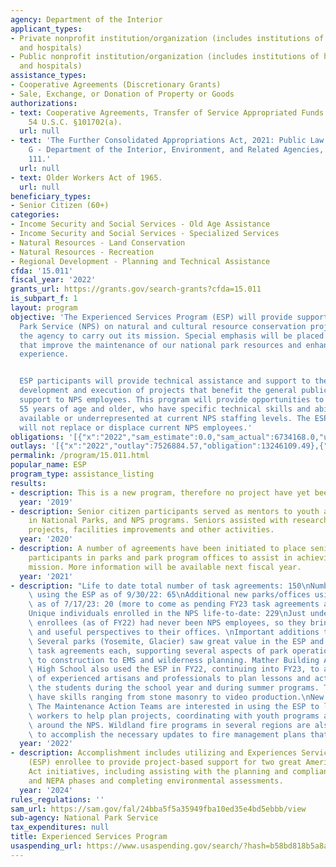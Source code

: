```yaml
---
agency: Department of the Interior
applicant_types:
- Private nonprofit institution/organization (includes institutions of higher education
  and hospitals)
- Public nonprofit institution/organization (includes institutions of higher education
  and hospitals)
assistance_types:
- Cooperative Agreements (Discretionary Grants)
- Sale, Exchange, or Donation of Property or Goods
authorizations:
- text: Cooperative Agreements, Transfer of Service Appropriated Funds U.S.C. &sect;
    54 U.S.C. §101702(a).
  url: null
- text: 'The Further Consolidated Appropriations Act, 2021: Public Law 116-260, Division
    G - Department of the Interior, Environment, and Related Agencies, Title I. Section
    111.'
  url: null
- text: Older Workers Act of 1965.
  url: null
beneficiary_types:
- Senior Citizen (60+)
categories:
- Income Security and Social Services - Old Age Assistance
- Income Security and Social Services - Specialized Services
- Natural Resources - Land Conservation
- Natural Resources - Recreation
- Regional Development - Planning and Technical Assistance
cfda: '15.011'
fiscal_year: '2022'
grants_url: https://grants.gov/search-grants?cfda=15.011
is_subpart_f: 1
layout: program
objective: 'The Experienced Services Program (ESP) will provide support to the National
  Park Service (NPS) on natural and cultural resource conservation projects that enable
  the agency to carry out its mission. Special emphasis will be placed on projects
  that improve the maintenance of our national park resources and enhance the visitor
  experience.


  ESP participants will provide technical assistance and support to the NPS in the
  development and execution of projects that benefit the general public and provide
  support to NPS employees. This program will provide opportunities to qualified individuals
  55 years of age and older, who have specific technical skills and abilities not
  available or underrepresented at current NPS staffing levels. The ESP participants
  will not replace or displace current NPS employees.'
obligations: '[{"x":"2022","sam_estimate":0.0,"sam_actual":6734168.0,"usa_spending_actual":7539097.83},{"x":"2023","sam_estimate":0.0,"sam_actual":9576197.0,"usa_spending_actual":9576197.11},{"x":"2024","sam_estimate":5938205.0,"sam_actual":0.0,"usa_spending_actual":10042906.76}]'
outlays: '[{"x":"2022","outlay":7526884.57,"obligation":13246109.49},{"x":"2023","outlay":3748669.88,"obligation":7167945.79},{"x":"2024","outlay":872036.48,"obligation":6097436.0}]'
permalink: /program/15.011.html
popular_name: ESP
program_type: assistance_listing
results:
- description: This is a new program, therefore no project have yet been undertaken.
  year: '2019'
- description: Senior citizen participants served as mentors to youth and others working
    in National Parks, and NPS programs. Seniors assisted with research, cataloging
    projects, facilities improvements and other activities.
  year: '2020'
- description: A number of agreements have been initiated to place senior citizen
    participants in parks and park program offices to assist in achieving the NPS
    mission. More information will be available next fiscal year.
  year: '2021'
- description: "Life to date total number of task agreements: 150\nNumber of parks/offices\
    \ using the ESP as of 9/30/22: 65\nAdditional new parks/offices using the ESP\
    \ as of 7/17/23: 20 (more to come as pending FY23 task agreements are awarded)\n\
    Unique individuals enrolled in the NPS life-to-date: 229\nJust under half of our\
    \ enrollees (as of FY22) had never been NPS employees, so they bring interesting\
    \ and useful perspectives to their offices. \nImportant additions to portfolio:\
    \ Several parks (Yosemite, Glacier) saw great value in the ESP and executed 5\
    \ task agreements each, supporting several aspects of park operations, from finance\
    \ to construction to EMS and wilderness planning. Mather Building Arts and Craftsmanship\
    \ High School also used the ESP in FY22, continuing into FY23, to access the skills\
    \ of experienced artisans and professionals to plan lessons and actively teach\
    \ the students during the school year and during summer programs. These enrollees\
    \ have skills ranging from stone masonry to video production.\nNew initiatives:\
    \ The Maintenance Action Teams are interested in using the ESP to leverage experienced\
    \ workers to help plan projects, coordinating with youth programs as necessary,\
    \ around the NPS. Wildland fire programs in several regions are also using ESP\
    \ to accomplish the necessary updates to fire management plans that are due soon."
  year: '2022'
- description: Accomplishment includes utilizing and Experiences Services Program
    (ESP) enrollee to provide project-based support for two great American Outdoor
    Act initiatives, including assisting with the planning and compliance in the pre-NEPA
    and NEPA phases and completing environmental assessments.
  year: '2024'
rules_regulations: ''
sam_url: https://sam.gov/fal/24bba5f5a35949fba10ed35e4bd5ebbb/view
sub-agency: National Park Service
tax_expenditures: null
title: Experienced Services Program
usaspending_url: https://www.usaspending.gov/search/?hash=b58bd818b5a8a7911214352b551675f9
---
```

